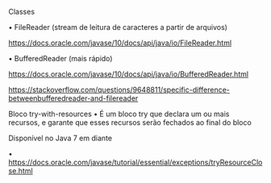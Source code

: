 Classes

• FileReader (stream de leitura de caracteres a partir de arquivos)

  https://docs.oracle.com/javase/10/docs/api/java/io/FileReader.html
  
• BufferedReader (mais rápido)

  https://docs.oracle.com/javase/10/docs/api/java/io/BufferedReader.html
  
https://stackoverflow.com/questions/9648811/specific-difference-betweenbufferedreader-and-filereader



Bloco try-with-resources
• É um bloco try que declara um ou mais recursos, e garante que esses recursos serão fechados ao final do bloco

Disponível no Java 7 em diante

• https://docs.oracle.com/javase/tutorial/essential/exceptions/tryResourceClose.html
